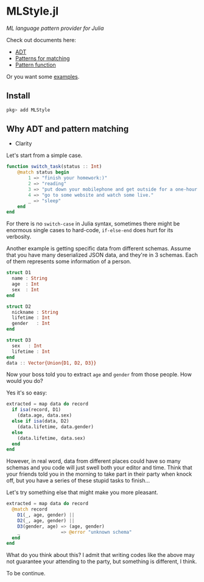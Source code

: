 # MLStyle.jl

*ML language pattern provider for Julia*

Check out documents here:

- [ADT](https://thautwarm.github.io/MLStyle.jl/latest/syntax/adt/)
- [Patterns for matching](https://thautwarm.github.io/MLStyle.jl/latest/syntax/pattern/)
- [Pattern function](https://thautwarm.github.io/MLStyle.jl/latest/syntax/pattern-function/)

Or you want some [examples](https://github.com/thautwarm/MLStyle.jl/tree/master/test).

## Install

```julia
pkg> add MLStyle
```

## Why ADT and pattern matching

- Clarity

Let's start from a simple case.

```Julia
function switch_task(status :: Int)
    @match status begin
        1 => "finish your homework:)"
        2 => "reading"
        3 => "put down your mobilephone and get outside for a one-hour exercise."
        4 => "go to some website and watch some live."
        _ => "sleep"
    end
end
```

For there is no `switch-case` in Julia syntax, sometimes there might be enormous
single cases to hard-code, `if-else-end` does hurt for its verbosity.

Another example is getting specific data from different schemas.
Assume that you have many deserialized JSON data, and they're in 3 schemas. Each of them represents
some information of a person.

```Julia
struct D1
  name : String
  age  : Int
  sex  : Int
end

struct D2
  nickname : String
  lifetime : Int
  gender   : Int
end

struct D3
  sex   : Int
  lifetime : Int
end
data :: Vector{Union{D1, D2, D3}}
```

Now your boss told you to extract `age` and `gender` from those people.
How would you do?

Yes it's so easy:

```julia
extracted = map data do record
  if isa(record, D1)
    (data.age, data.sex)
  else if isa(data, D2)
    (data.lifetime, data.gender)
  else
    (data.lifetime, data.sex)
  end
end
```

However, in real word, data from different places could have so many schemas and you code
will just swell both your editor and time. Think that your friends told you in the morning to
take part in their party when knock off, but you have a series of these stupid tasks to finish...

Let's try something else that might make you more pleasant.

```julia
extracted = map data do record
  @match record
    D1(_, age, gender) ||
    D2(_, age, gender) ||
    D3(gender, age) => (age, gender)
    _               => @error "unknown schema"
  end
end
```

What do you think about this? I admit that writing codes like the above may not
guarantee your attending to the party, but something is different, I think.

To be continue.
